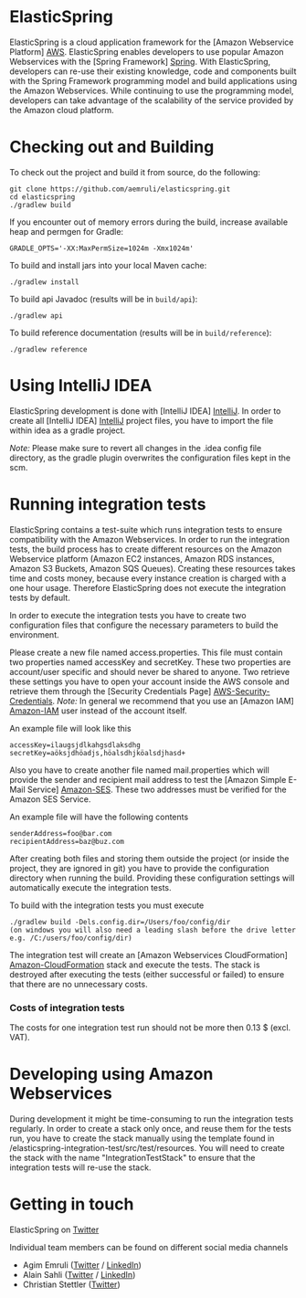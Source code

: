 # ElasticSpring

ElasticSpring is a cloud application framework for the [Amazon Webservice Platform] [AWS]. ElasticSpring enables developers to
use popular Amazon Webservices with the [Spring Framework] [Spring]. With ElasticSpring, developers can re-use their existing
knowledge, code and components built with the Spring Framework programming model and build applications using the
Amazon Webservices. While continuing to use the programming model, developers can take advantage of the scalability
of the service provided by the Amazon cloud platform.


# Checking out and Building

To check out the project and build it from source, do the following:

    git clone https://github.com/aemruli/elasticspring.git
    cd elasticspring
    ./gradlew build

If you encounter out of memory errors during the build, increase available heap and permgen for Gradle:

    GRADLE_OPTS='-XX:MaxPermSize=1024m -Xmx1024m'

To build and install jars into your local Maven cache:

    ./gradlew install

To build api Javadoc (results will be in `build/api`):

    ./gradlew api

To build reference documentation (results will be in `build/reference`):

    ./gradlew reference

# Using IntelliJ IDEA

ElasticSpring development is done with [IntelliJ IDEA] [IntelliJ]. In order to create all [IntelliJ IDEA] [IntelliJ]
 project files, you have to import the file within idea as a gradle project.

*Note:* Please make sure to revert all changes in the .idea config file directory, as the gradle plugin overwrites
the configuration files kept in the scm.

# Running integration tests
ElasticSpring contains a test-suite which runs integration tests to ensure compatibility with the Amazon Webservices.
In order to run the integration tests, the build process has to create different resources on the Amazon Webservice
platform (Amazon EC2 instances, Amazon RDS instances, Amazon S3 Buckets, Amazon SQS Queues). Creating these resources
takes time and costs money, because every instance creation is charged with a one hour usage. Therefore ElasticSpring
does not execute the integration tests by default.

In order to execute the integration tests you have to create two configuration files that configure the necessary
parameters to build the environment.

Please create a new file named access.properties. This file must contain two properties named accessKey and secretKey.
These two properties are account/user specific and should never be shared to anyone. Two retrieve these settings you have
to open your account inside the AWS console and retrieve them through the [Security Credentials Page]
[AWS-Security-Credentials].
*Note:* In general we recommend that you use an [Amazon IAM] [Amazon-IAM] user instead of the account itself.

An example file will look like this

	accessKey=ilaugsjdlkahgsdlaksdhg
	secretKey=aöksjdhöadjs,höalsdhjköalsdjhasd+

Also you have to create another file named mail.properties which will provide the sender and recipient mail address to
test the [Amazon Simple E-Mail Service] [Amazon-SES]. These two addresses must be verified for the Amazon SES Service.

An example file will have the following contents

	senderAddress=foo@bar.com
	recipientAddress=baz@buz.com

After creating both files and storing them outside the project (or inside the project, they are ignored in git)
you have to provide the configuration directory when running the build. Providing these configuration settings will
automatically execute the integration tests.

To build with the integration tests you must execute

	./gradlew build -Dels.config.dir=/Users/foo/config/dir
 	(on windows you will also need a leading slash before the drive letter e.g. /C:/users/foo/config/dir)

The integration test will create an [Amazon Webservices CloudFormation] [Amazon-CloudFormation] stack and execute the
tests. The stack is destroyed after executing the tests (either successful or failed) to ensure that there are no
unnecessary costs.

### Costs of integration tests
The costs for one integration test run should not be more then 0.13 $ (excl. VAT).


# Developing using Amazon Webservices
During development it might be time-consuming to run the integration tests regularly. In order to create a stack only
once, and reuse them for the tests run, you have to create the stack manually using the template found in
/elasticspring-integration-test/src/test/resources. You will need to create the stack with the name
"IntegrationTestStack" to ensure that the integration tests will re-use the stack.

# Getting in touch
ElasticSpring on [Twitter](https://twitter.com/elasticspring)

Individual team members can be found on different social media channels

* Agim Emruli ([Twitter](http://twitter.com/aemruli) / [LinkedIn](http://de.linkedin.com/in/agimemruli))
* Alain Sahli ([Twitter](http://twitter.com/sahlialain) / [LinkedIn](http://ch.linkedin.com/in/asahli))
* Christian Stettler ([Twitter](http://twitter.com/chrisstettler))

[AWS]: http://aws.amazon.com/
[Spring]: http://www.springsource.org
[IntelliJ]: http://www.jetbrains.com/idea/
[AWS-Security-Credentials]: https://portal.aws.amazon.com/gp/aws/securityCredentials
[Amazon-IAM]: https://aws.amazon.com/iam/
[Amazon-SES]: https://aws.amazon.com/ses/
[Amazon-CloudFormation]: https://aws.amazon.com/de/cloudformation/
[Twitter]: https://www.twitter.com
[LinkedIn]: http://www.linkedin.com